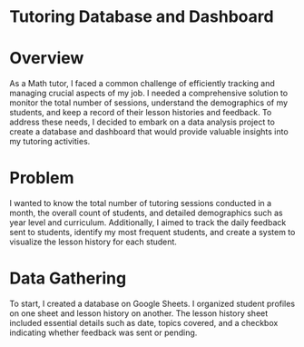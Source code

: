 # Tutoring Database and Dashboard
  # Overview
 As a Math tutor, I faced a common challenge of efficiently tracking and managing crucial aspects of my job. I needed a comprehensive solution to monitor the total number of sessions, understand the demographics of my students, and keep a record of their lesson histories and feedback. To address these needs, I decided to embark on a data analysis project to create a database and dashboard that would provide valuable insights into my tutoring activities.

 # Problem
 I wanted to know the total number of tutoring sessions conducted in a month, the overall count of students, and detailed demographics such as year level and curriculum. Additionally, I aimed to track the daily feedback sent to students, identify my most frequent students, and create a system to visualize the lesson history for each student.

 # Data Gathering

 To start, I created a database on Google Sheets. I organized student profiles on one sheet and lesson history on another. The lesson history sheet included essential details such as date, topics covered, and a checkbox indicating whether feedback was sent or pending.
 
